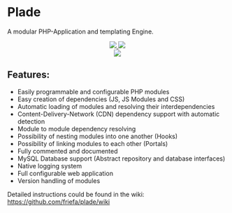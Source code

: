 # Plade

A modular PHP-Application and templating Engine.

<div align="center">
<a href="https://github.com/friefa/Plade/releases">
    <img src="https://img.shields.io/badge/Latest%20Release-0.0.3-orange">
</a>
<a href="https://github.com/friefa/Plade/blob/develop/LICENSE.md">
    <img src="https://img.shields.io/badge/License-MIT-green">
</a>
</br>
<a href="https://app.fossa.com/projects/git%2Bgithub.com%2Ffriefa%2FPlade?ref=badge_small" alt="FOSSA Status"><img src="https://app.fossa.com/api/projects/git%2Bgithub.com%2Ffriefa%2FPlade.svg?type=small"/></a>
</div>

## Features:

- Easily programmable and configurable PHP modules
- Easy creation of dependencies (JS, JS Modules and CSS)
- Automatic loading of modules and resolving their interdependencies
- Content-Delivery-Network (CDN) dependency support with automatic detection
- Module to module dependency resolving
- Possibility of nesting modules into one another (Hooks)
- Possibility of linking modules to each other (Portals)
- Fully commented and documented
- MySQL Database support (Abstract repository and database interfaces)
- Native logging system
- Full configurable web application
- Version handling of modules

Detailed instructions could be found in the wiki:
https://github.com/friefa/plade/wiki
